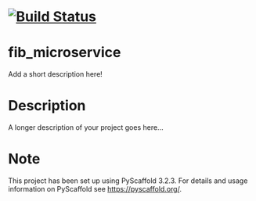[![Build Status](https://travis-ci.com/AlTosterino/Fibonacci-Microservice.svg?branch=master)](https://travis-ci.com/AlTosterino/Fibonacci-Microservice)
================
fib_microservice
================


Add a short description here!


Description
===========

A longer description of your project goes here...


Note
====

This project has been set up using PyScaffold 3.2.3. For details and usage
information on PyScaffold see https://pyscaffold.org/.
